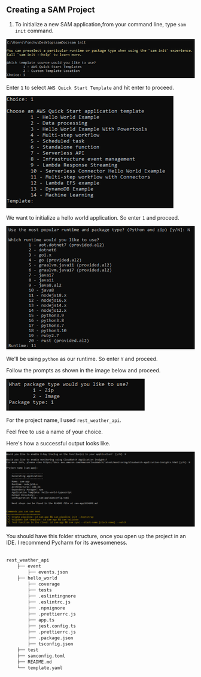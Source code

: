 ## Creating a SAM Project
1. To initialize a new SAM application,from your command line, type `sam init` command.

![alt text](https://raw.githubusercontent.com/EducloudHQ/rest_with_sam_typescript/master/assets/sam_init.png)

Enter `1` to select `AWS Quick Start Template` and hit enter to proceed.


![alt text](https://raw.githubusercontent.com/EducloudHQ/rest_with_sam_typescript/master/assets/sam_init_2.png)

We want to initialize a hello world application. So enter `1` and proceed.

![alt text](https://raw.githubusercontent.com/EducloudHQ/rest_with_sam_typescript/master/assets/sam_init_3.png)

We'll be using `python` as our runtime. So enter `Y` and proceed.

Follow the prompts as shown in the image below and proceed.

![alt text](https://raw.githubusercontent.com/EducloudHQ/rest_with_sam_typescript/master/assets/sam_init_4.png)

For the project name, I used `rest_weather_api`. 

Feel free to use a name of your choice.

Here's how a successful output looks like. 

![alt text](https://raw.githubusercontent.com/EducloudHQ/rest_with_sam_typescript/master/assets/sam_init_6.png)

You should have this folder structure, once you open up the project in an IDE. I recommend Pycharm for its awesomeness.
```

rest_weather_api
    ├── event
        ├── events.json
    ├── hello_world
        ├── coverage
        ├── tests
        ├── .eslintingnore
        ├── .eslintrc.js
        ├── .npmignore
        ├── .prettierrc.js
        ├── app.ts
        ├── jest.config.ts
        ├── .prettierrc.js
        ├── .package.json
        ├── tsconfig.json
    ├── test
    ├── samconfig.toml
    ├── README.md
    └── template.yaml
```